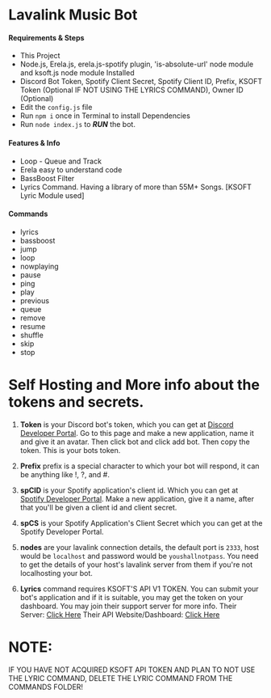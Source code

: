# Lavalink Music Bot

#### Requirements & Steps
* This Project
* Node.js, Erela.js, erela.js-spotify plugin, 'is-absolute-url' node module and ksoft.js node module Installed
* Discord Bot Token, Spotify Client Secret, Spotify Client ID, Prefix, KSOFT Token (Optional IF NOT USING THE LYRICS COMMAND), Owner ID (Optional)
* Edit the `config.js` file
* Run `npm i` once in Terminal to install Dependencies
* Run `node index.js` to ***RUN*** the bot.

#### Features & Info
* Loop - Queue and Track
* Erela easy to understand code
* BassBoost Filter
* Lyrics Command. Having a library of more than 55M+ Songs. [KSOFT Lyric Module used]

#### Commands
* lyrics
* bassboost
* jump
* loop
* nowplaying
* pause
* ping
* play
* previous
* queue
* remove
* resume
* shuffle
* skip
* stop

# Self Hosting and More info about the tokens and secrets.
1) **Token** is your Discord bot's token, which you can get at [Discord Developer Portal](https://discord.com/developers/applications). Go to this page and make a new application, name it and give it an avatar. Then click bot and click add bot. Then copy the token. This is your bots token.

2) **Prefix** prefix is a special character to which your bot will respond, it can be anything like !, ?, and #.

3) **spCID** is your Spotify application's client id. Which you can get at [Spotify Developer Portal](https://developer.spotify.com/dashboard/applications). Make a new application, give it a name, after that you'll be given a client id and client secret. 

4) **spCS** is your Spotify Application's Client Secret which you can get at the Spotify Developer Portal.

5) **nodes** are your lavalink connection details, the default port is ```2333```, host would be ```localhost``` and password would be ```youshallnotpass```. You need to get the details of your host's lavalink server from them if you're not localhosting your bot.

6) **Lyrics** command requires KSOFT'S API V1 TOKEN. You can submit your bot's application and if it is suitable, you may get the token on your dashboard. You may join their support server for more info.
Their Server: [Click Here](https://discord.gg/saewafb8dJ)
Their API Website/Dashboard: [Click Here](https://api.ksoft.si/?utm_source=ksoft.si)

# NOTE:  
IF YOU HAVE NOT ACQUIRED KSOFT API TOKEN AND PLAN TO NOT USE THE LYRIC COMMAND, DELETE THE LYRIC COMMAND FROM THE COMMANDS FOLDER!
